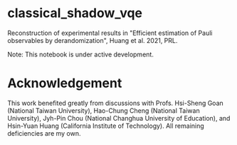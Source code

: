 # classical_shadow_vqe
Reconstruction of experimental results in "Efficient estimation of Pauli observables by derandomization", Huang et al. 2021, PRL.

Note: This notebook is under active development. 

# Acknowledgement
This work benefited greatly from discussions with Profs. Hsi-Sheng Goan (National Taiwan University), Hao-Chung Cheng (National Taiwan University), Jyh-Pin Chou (National Changhua University of Education), and Hsin-Yuan Huang (California Institute of Technology). All remaining deficiencies are my own.
